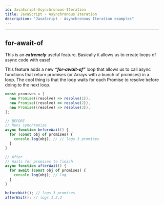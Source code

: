 ```yaml
---
id: JavaScript-Asynchronous-Iteration
title: JavaScript - Asynchronous Iteration
description: "JavaScript - Asynchronous Iteration examples"
---
```


---

## for-await-of

This is an **_extremely_** useful feature. Basically it allows us to create loops of async code with ease!

This feature adds a new **_“for-await-of”_** loop that allows us to call async functions that return promises (or Arrays with a bunch of promises) in a loop. The cool thing is that the loop waits for each Promise to resolve before doing to the next loop.

```javascript
const promises = [
  new Promise((resolve) => resolve(1)),
  new Promise((resolve) => resolve(2)),
  new Promise((resolve) => resolve(3)),
];

// BEFORE
// Runs synchronize
async function beforeWait() {
  for (const obj of promises) {
    console.log(obj); // // logs 3 promises
  }
}

// After
// Waits for promises to finish
async function afterWait() {
  for await (const obj of promises) {
    console.log(obj); // log
  }
}

beforeWait(); // logs 3 promises
afterWait(); // logs 1,2,3
```

